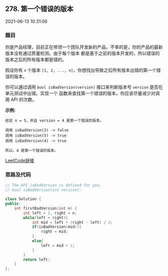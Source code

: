 ## 278. 第一个错误的版本

2021-06-13 10:31:06

### 题目

你是产品经理，目前正在带领一个团队开发新的产品。不幸的是，你的产品的最新版本没有通过质量检测。由于每个版本
都是基于之前的版本开发的，所以错误的版本之后的所有版本都是错的。

假设你有 ``n`` 个版本 ``[1, 2, ..., n]``，你想找出导致之后所有版本出错的第一个错误的版本。

你可以通过调用 ``bool isBadVersion(version)`` 接口来判断版本号 ``version`` 是否在单元测试中出错。实现一个 
函数来查找第一个错误的版本。你应该尽量减少对调用 API 的次数。

**示例:**

```
给定 n = 5，并且 version = 4 是第一个错误的版本。

调用 isBadVersion(3) -> false
调用 isBadVersion(5) -> true
调用 isBadVersion(4) -> true

所以，4 是第一个错误的版本。 
```


[LeetCode链接](https://leetcode-cn.com/problems/first-bad-version/)

### 思路及代码

```cpp
// The API isBadVersion is defined for you.
// bool isBadVersion(int version);

class Solution {
public:
    int firstBadVersion(int n) {
        int left = 1, right = n;
        while(left < right){
            int mid = left + (right - left) / 2;
            if(isBadVersion(mid)){
                right = mid;
            }
            else{
                left = mid + 1;
            }
        }
        return left;
    }
};
```